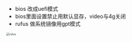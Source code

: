 * bios 改成uefi模式
* bios里面设置禁止用默认显存，video与4g关闭
* rufus 做系统镜像用gpt模式

<img src="./images/r720.png" alt="rufus" style="zoom:50%;" />
